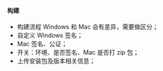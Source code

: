#### 构建
- 构建流程 Windows 和 Mac 会有差异，需要做区分；
- 自定义 Windows 签名；
- Mac 签名、公证；
- 开关：环境、是否签名、Mac 是否打 zip 包；
- 上传安装包及版本相关信息；
